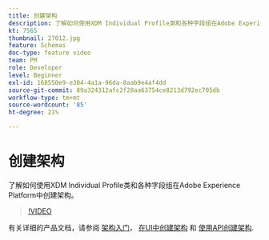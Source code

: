 ```yaml
---
title: 创建架构
description: 了解如何使用XDM Individual Profile类和各种字段组在Adobe Experience Platform中创建架构。
kt: 7565
thumbnail: 27012.jpg
feature: Schemas
doc-type: feature video
team: PM
role: Developer
level: Beginner
exl-id: 168550e9-e304-4a1a-96da-8aab9e4af4dd
source-git-commit: 89a324312afc2f28aa63754ce8213d792ec705db
workflow-type: tm+mt
source-wordcount: '85'
ht-degree: 21%

---
```


# 创建架构

了解如何使用XDM Individual Profile类和各种字段组在Adobe Experience Platform中创建架构。

>[!VIDEO](https://video.tv.adobe.com/v/27012?quality=12&learn=on)

有关详细的产品文档，请参阅 [架构入门](https://experienceleague.adobe.com/docs/journey-optimizer/using/data-management/get-started-schemas.html)， [在UI中创建架构](https://experienceleague.adobe.com/docs/experience-platform/xdm/tutorials/create-schema-ui.html?lang=zh-Hans) 和 [使用API创建架构](https://experienceleague.adobe.com/docs/experience-platform/xdm/tutorials/create-schema-api.html?lang=zh-Hans).
